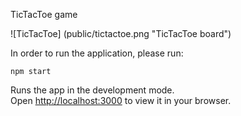 TicTacToe game

![TicTacToe] (public/tictactoe.png "TicTacToe board")

In order to run the application, please run:

`npm start`

Runs the app in the development mode.\
Open [http://localhost:3000](http://localhost:3000) to view it in your browser.
